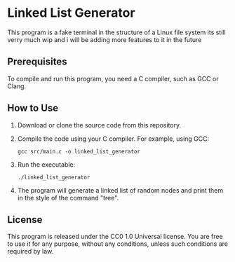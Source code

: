 # Linked List Generator

This program is a fake terminal in the structure of a Linux file system
its still verry much wip and i will be adding more features to it in the future

## Prerequisites

To compile and run this program, you need a C compiler, such as GCC or Clang.

## How to Use

1. Download or clone the source code from this repository.
2. Compile the code using your C compiler. For example, using GCC:

   ```
   gcc src/main.c -o linked_list_generator
   ```

3. Run the executable:

   ```
   ./linked_list_generator
   ```

4. The program will generate a linked list of random nodes and print them in the style of the command "tree".

## License

This program is released under the CC0 1.0 Universal license. You are free to use it for any purpose, without any conditions, unless such conditions are required by law.
